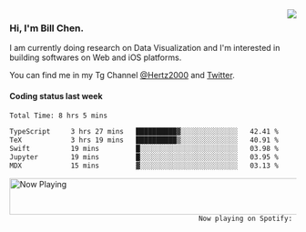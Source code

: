<img  align="right" src="https://github-readme-stats.vercel.app/api?username=BillChen2k&show_icons=false&count_private=true&hide_title=true">

### Hi, I'm Bill Chen.

I am currently doing research on Data Visualization and I'm interested in building softwares on Web and iOS platforms.

You can find me in my Tg Channel [@Hertz2000](https://t.me/Hertz2000) and [Twitter](https://twitter.com/billchen2k).

#### Coding status last week

<!--START_SECTION:waka-->

```txt
Total Time: 8 hrs 5 mins

TypeScript     3 hrs 27 mins   ██████████▓░░░░░░░░░░░░░░   42.41 %
TeX            3 hrs 19 mins   ██████████▒░░░░░░░░░░░░░░   40.91 %
Swift          19 mins         █░░░░░░░░░░░░░░░░░░░░░░░░   03.98 %
Jupyter        19 mins         █░░░░░░░░░░░░░░░░░░░░░░░░   03.95 %
MDX            15 mins         ▓░░░░░░░░░░░░░░░░░░░░░░░░   03.13 %
```

<!--END_SECTION:waka-->


<div>
<a href="https://spotify-now-playing.billchen2k.vercel.app/now-playing?open">
   <img align="right" src="https://spotify-now-playing.billchen2k.vercel.app/now-playing" width="540" height="64" alt="Now Playing">
</a>
</div>

<div>
<p align="right"><code>Now playing on Spotify: </code></p>
</div>

<!--
**BillChen2K/BillChen2K** is a ✨ _special_ ✨ repository because its `README.md` (this file) appears on your GitHub profile.

Here are some ideas to get you started:

- 🔭 I’m currently working on ...
- 🌱 I’m currently learning ...
- 👯 I’m looking to collaborate on ...
- 🤔 I’m looking for help with ...
- 💬 Ask me about ...
- 📫 How to reach me: ...
- 😄 Pronouns: ...
- ⚡ Fun fact: ...
-->
